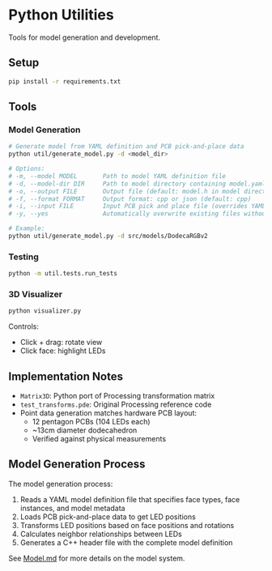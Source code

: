 # Python Utilities

Tools for model generation and development.

## Setup

```bash
pip install -r requirements.txt
```

## Tools

### Model Generation
```bash
# Generate model from YAML definition and PCB pick-and-place data
python util/generate_model.py -d <model_dir>

# Options:
# -m, --model MODEL       Path to model YAML definition file
# -d, --model-dir DIR     Path to model directory containing model.yaml and pcb/*.pos
# -o, --output FILE       Output file (default: model.h in model directory)
# -f, --format FORMAT     Output format: cpp or json (default: cpp)
# -i, --input FILE        Input PCB pick and place file (overrides YAML definition)
# -y, --yes               Automatically overwrite existing files without confirmation

# Example:
python util/generate_model.py -d src/models/DodecaRGBv2
```

### Testing
```bash
python -m util.tests.run_tests
```

### 3D Visualizer
```bash
python visualizer.py
```

Controls:
- Click + drag: rotate view
- Click face: highlight LEDs

## Implementation Notes

- `Matrix3D`: Python port of Processing transformation matrix
- `test_transforms.pde`: Original Processing reference code
- Point data generation matches hardware PCB layout:
  - 12 pentagon PCBs (104 LEDs each)
  - ~13cm diameter dodecahedron
  - Verified against physical measurements

## Model Generation Process

The model generation process:
1. Reads a YAML model definition file that specifies face types, face instances, and model metadata
2. Loads PCB pick-and-place data to get LED positions
3. Transforms LED positions based on face positions and rotations
4. Calculates neighbor relationships between LEDs
5. Generates a C++ header file with the complete model definition

See [Model.md](../docs/PixelTheater/Model.md) for more details on the model system.

